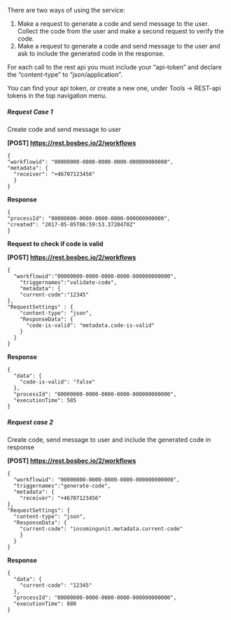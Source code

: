 There are two ways of using the service:

1. Make a request to generate a code and send message to the user. Collect the code from the
user and make a second request to verify the code.
2. Make a request to generate a code and send message to the user and ask to include the
generated code in the response.

For each call to the rest api you must include your “api-token” and declare the “content-type” to
“json/application”.

You can find your api token, or create a new one, under Tools -> REST-api tokens in the top navigation menu.

##### Request Case 1

Create code and send message to user

**[POST] https://rest.bosbec.io/2/workflows**

```
{
"workflowid": "00000000-0000-0000-0000-000000000000",
"metadata": {
  "receiver": "+46707123456"
  }
}
```

**Response**

```
{
"processId": "00000000-0000-0000-0000-000000000000",
"created": "2017-05-05T06:59:53.3720470Z"
}
```
**Request to check if code is valid**

**[POST] https://rest.bosbec.io/2/workflows**

```
{
  "workflowid":"00000000-0000-0000-0000-000000000000",
    "triggernames":"validate-code",
    "metadata": {
    "current-code":"12345"
},
"RequestSettings" : {
    "content-type": "json",
    "ResponseData": {
      "code-is-valid": "metadata.code-is-valid"
    }
  }
}
```

**Response**

```
{
  "data": {
    "code-is-valid": "false"
  },
  "processId": "00000000-0000-0000-0000-000000000000",
  "executionTime": 585
}
```

##### Request case 2

Create code, send message to user and include the generated code in response

**[POST] https://rest.bosbec.io/2/workflows**

```
{
  "workflowid": "00000000-0000-0000-0000-000000000000",
  "triggernames":"generate-code",
  "metadata": {
    "receiver": "+46707123456"
},
"RequestSettings": {
  "content-type": "json",
  "ResponseData": {
    "current-code": "incomingunit.metadata.current-code"
    }
  }
}
```

**Response**

```
{
  "data": {
    "current-code": "12345"
  },
  "processId": "00000000-0000-0000-0000-000000000000",
  "executionTime": 880
}
```
